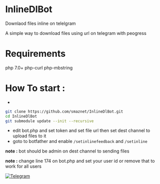 # InlineDlBot
Downlaod files inline on telelgram

A simple way to download files using url on telegram with peogress
# Requirements 
php 7.0+
php-curl
php-mbstring

# How To start :

+
```bash
git clone https://github.com/smaznet/InlineDlBot.git
cd InlineDlBot
git submodule update --init --recursive 
 ```

+ edit bot.php and set token and set file url then set dest channel to upload files to it
+ goto to botfather and enable `/setinlinefeedback` and `/setinline`

**note :** bot should be admin on dest channel to sending files

**note :** change line 174 on bot.php and set your user id or remove that to work for all users

[![Telegram](http://trellobot.doomdns.org/telegrambadge.svg)](https://telegram.me/smostafaaz)

